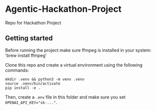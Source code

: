 # Agentic-Hackathon-Project
Repo for Hackathon Project

## Getting started
Before running the project make sure ffmpeg is installed in your system:
'brew install ffmpeg'

Clone this repo and create a virtual environment using the following commands:
```
mkdir .venv && python3 -m venv .venv
source .venv/bin/activate
pip install -e .
```

Then, create a `.env` file in this folder and make sure you set `OPENAI_API_KEY="sk-..."`.